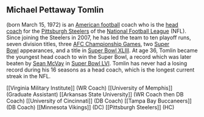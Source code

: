 

## Michael Pettaway Tomlin
(born March 15, 1972) is an [American football](https://en.wikipedia.org/wiki/American_football "American football") coach who is the [head coach](https://en.wikipedia.org/wiki/Head_coach "Head coach") for the [Pittsburgh Steelers](https://en.wikipedia.org/wiki/Pittsburgh_Steelers "Pittsburgh Steelers") of the [National Football League](https://en.wikipedia.org/wiki/National_Football_League "National Football League") (NFL). Since joining the Steelers in 2007, he has led the team to ten playoff runs, seven division titles, three [AFC Championship Games](https://en.wikipedia.org/wiki/AFC_Championship_Game "AFC Championship Game"), two [Super Bowl](https://en.wikipedia.org/wiki/Super_Bowl "Super Bowl") appearances, and a title in [Super Bowl XLIII](https://en.wikipedia.org/wiki/Super_Bowl_XLIII "Super Bowl XLIII"). At age 36, Tomlin became the youngest head coach to win the Super Bowl, a record which was later beaten by [Sean McVay](https://en.wikipedia.org/wiki/Sean_McVay "Sean McVay") in [Super Bowl LVI](https://en.wikipedia.org/wiki/Super_Bowl_LVI "Super Bowl LVI"). Tomlin has never had a losing record during his 16 seasons as a head coach, which is the longest current streak in the NFL.

[[Virginia Military Institute]] (WR Coach)
[[University of Memphis]] (Graduate Assistant)
[[Arkansas State University]] (WR Coach then DB Coach)
[[University of Cincinnati]] (DB Coach)
[[Tampa Bay Buccaneers]] (DB Coach)
[[Minnesota Vikings]] (DC)
[[Pittsburgh Steelers]] (HC)


